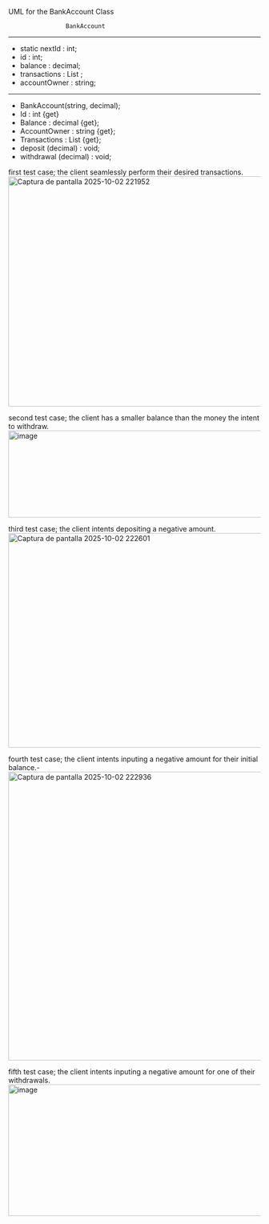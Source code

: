 UML for the BankAccount Class

                    BankAccount
---------------------------------------
- static nextId : int;
- id : int;
- balance : decimal;
- transactions : List <string> ;
- accountOwner : string;
---------------------------------------
 + BankAccount(string, decimal);
 + Id : int {get}
 + Balance : decimal {get};
 + AccountOwner : string {get};
 + Transactions : List <string> {get};
 + deposit (decimal) : void;
 + withdrawal (decimal) : void;


first test case;
the client seamlessly perform their desired transactions.
<img width="1225" height="460" alt="Captura de pantalla 2025-10-02 221952" src="https://github.com/user-attachments/assets/a52d4a0b-150b-4b4d-b113-9684131ca6e3" />

second test case;
the client has a smaller balance than the money the intent to withdraw.
<img width="601" height="174" alt="image" src="https://github.com/user-attachments/assets/7381a927-9369-4625-868d-fc4265ab852d" />

third test case;
the client intents depositing a negative amount.
<img width="978" height="429" alt="Captura de pantalla 2025-10-02 222601" src="https://github.com/user-attachments/assets/6e1370e9-2c7f-499d-924a-88774489de5b" />

fourth test case;
the client intents inputing a negative amount for their initial balance.-
<img width="1168" height="577" alt="Captura de pantalla 2025-10-02 222936" src="https://github.com/user-attachments/assets/8b463c76-bafa-4473-bff3-e605dcfe4670" />

fifth test case;
the client intents inputing a negative amount for one of their withdrawals.
<img width="569" height="263" alt="image" src="https://github.com/user-attachments/assets/45289ba3-3a6f-47b4-ac35-420e72bfc6ca" />



